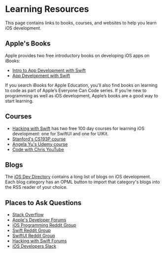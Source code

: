 # Learning Resources

This page contains links to books, courses, and websites to help you learn iOS development.

## Apple's Books

Apple provides two free introductory books on developing iOS apps on iBooks:

* [Intro to App Development with Swift](https://itunes.apple.com/us/book/intro-to-app-development-with-swift/id1118575552?mt=11)
* [App Development with Swift](https://itunes.apple.com/us/book/app-development-with-swift/id1219117996?mt=11)

If you search iBooks for Apple Education, you’ll also find books on learning to code as part of Apple’s Everyone Can Code series. If you’re new to programming as well as iOS development, Apple’s books are a good way to start learning.

## Courses

* [Hacking with Swift](https://www.hackingwithswift.com/) has two free 100 day courses for learning iOS development: one for SwiftUI and one for UIKit.
* [Stanford's CS193P course](https://cs193p.sites.stanford.edu)
* [Angela Yu's Udemy course](https://www.udemy.com/course/ios-13-app-development-bootcamp/)
* [Code with Chris YouTube](https://www.youtube.com/user/CodeWithChris)

## Blogs

The [iOS Dev Directory](https://iosdevdirectory.com) contains a long list of blogs on iOS development. Each blog category has an OPML button to import that category's blogs into the RSS reader of your choice.

## Places to Ask Questions

* [Stack Overflow](https://stackoverflow.com)
* [Apple's Developer Forums](https://developer.apple.com/forums/)
* [iOS Programming Reddit Group](https://www.reddit.com/r/iOSProgramming/)
* [Swift Reddit Group](https://www.reddit.com/r/swift/)
* [SwiftUI Reddit Group](https://www.reddit.com/r/SwiftUI/)
* [Hacking with Swift Forums](https://www.hackingwithswift.com/forums)
* [iOS Developers Slack](https://ios-developers.io)
